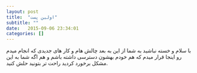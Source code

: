 ```yaml
---
layout: post
title:  "اولین پست"
subtitle: ""
date:   2015-09-06 23:34:01
categories: []
---
```

با سلام و خسته نباشید به شما
از این به بعد چالش هام و کار های جدیدی که انجام میدم رو اینجا قرار میدم که هم خودم بهشون دسترسی داشته باشم و هم اگه شما به این مشکل برخورد کردید راحت تر بتونید حلش کنید.
